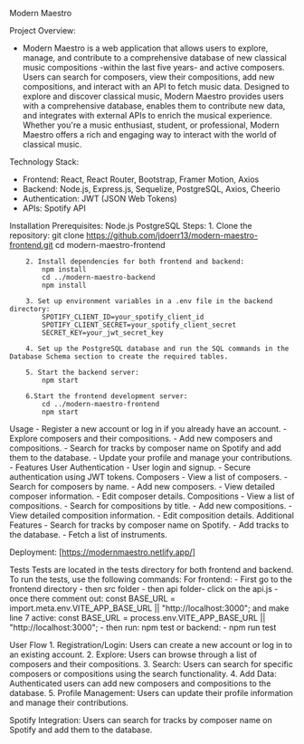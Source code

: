 Modern Maestro

Project Overview:
- Modern Maestro is a web application that allows users to explore, manage, and contribute to a comprehensive database of new classical music compositions -within the last   five years- and active composers. Users can search for composers, view their compositions, add new compositions, and interact with an API to fetch music data. Designed to explore and discover classical music, Modern Maestro provides users with a comprehensive database, enables them to contribute new data, and integrates with external APIs to enrich the musical experience. Whether you're a music enthusiast, student, or professional, Modern Maestro offers a rich and engaging way to interact with the world of classical music.

Technology Stack:
- Frontend: React, React Router, Bootstrap, Framer Motion, Axios
- Backend: Node.js, Express.js, Sequelize, PostgreSQL, Axios, Cheerio
- Authentication: JWT (JSON Web Tokens)
- APIs: Spotify API
  
Installation
    Prerequisites:
        Node.js
        PostgreSQL
    Steps:
        1. Clone the repository:
            git clone https://github.com/jdoerr13/modern-maestro-frontend.git
            cd modern-maestro-frontend

        2. Install dependencies for both frontend and backend:
            npm install
            cd ../modern-maestro-backend
            npm install

        3. Set up environment variables in a .env file in the backend directory:
            SPOTIFY_CLIENT_ID=your_spotify_client_id
            SPOTIFY_CLIENT_SECRET=your_spotify_client_secret
            SECRET_KEY=your_jwt_secret_key

        4. Set up the PostgreSQL database and run the SQL commands in the Database Schema section to create the required tables.

        5. Start the backend server:
            npm start

        6.Start the frontend development server:
            cd ../modern-maestro-frontend
            npm start

Usage
    - Register a new account or log in if you already have an account.
    - Explore composers and their compositions.
    - Add new composers and compositions.
    - Search for tracks by composer name on Spotify and add them to the database.
    - Update your profile and manage your contributions.
    - 
Features
    User Authentication
        - User login and signup.
        - Secure authentication using JWT tokens.
    Composers
       - View a list of composers.
       - Search for composers by name.
       - Add new composers.
       - View detailed composer information.
       - Edit composer details.
    Compositions
        - View a list of compositions.
        - Search for compositions by title.
        - Add new compositions.
        - View detailed composition information.
        - Edit composition details.
    Additional Features
        - Search for tracks by composer name on Spotify.
        - Add tracks to the database.
        - Fetch a list of instruments.

Deployment:
    [https://modernmaestro.netlify.app/]

Tests
    Tests are located in the tests directory for both frontend and backend. To run the tests, use the following commands:
        For frontend: 
            - First go to the frontend directory 
            - then src folder
            - then api folder- click on the api.js
            - once there comment out: const BASE_URL = import.meta.env.VITE_APP_BASE_URL || "http://localhost:3000"; and make line 7 active: const BASE_URL = process.env.VITE_APP_BASE_URL || "http://localhost:3000";
            - then run: npm test
        or backend:
            - npm run test

User Flow
    1. Registration/Login: Users can create a new account or log in to an existing account. 
    2. Explore: Users can browse through a list of composers and their compositions.
    3. Search: Users can search for specific composers or compositions using the search functionality.
    4. Add Data: Authenticated users can add new composers and compositions to the database.
    5. Profile Management: Users can update their profile information and manage their contributions.

Spotify Integration: Users can search for tracks by composer name on Spotify and add them to the database.


